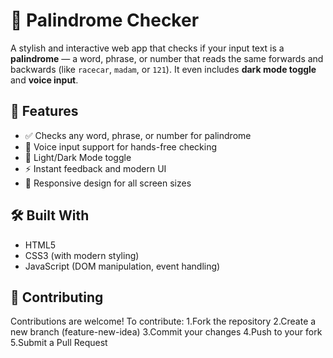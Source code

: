 # 🔁 Palindrome Checker

A stylish and interactive web app that checks if your input text is a **palindrome** — a word, phrase, or number that reads the same forwards and backwards (like `racecar`, `madam`, or `121`). It even includes **dark mode toggle** and **voice input**.

## 🚀 Features

- ✅ Checks any word, phrase, or number for palindrome
- 🎤 Voice input support for hands-free checking
- 🌙 Light/Dark Mode toggle
- ⚡ Instant feedback and modern UI
- 📱 Responsive design for all screen sizes

## 🛠️ Built With

- HTML5
- CSS3 (with modern styling)
- JavaScript (DOM manipulation, event handling)

## 🤝 Contributing

Contributions are welcome!
To contribute:
1.Fork the repository
2.Create a new branch (feature-new-idea)
3.Commit your changes
4.Push to your fork
5.Submit a Pull Request
